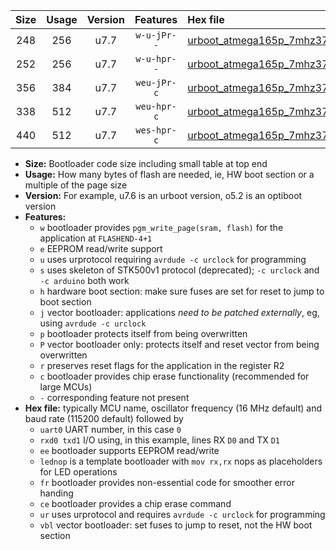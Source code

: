 |Size|Usage|Version|Features|Hex file|
|:-:|:-:|:-:|:-:|:--|
|248|256|u7.7|`w-u-jPr--`|[urboot_atmega165p_7mhz3728_460800bps_uart0_rxe0_txe1_lednop_ur_vbl.hex](https://raw.githubusercontent.com/stefanrueger/urboot.hex/main/mcus/atmega165p/fcpu_7mhz3728/460800_bps/urboot_atmega165p_7mhz3728_460800bps_uart0_rxe0_txe1_lednop_ur_vbl.hex)|
|252|256|u7.7|`w-u-hpr--`|[urboot_atmega165p_7mhz3728_460800bps_uart0_rxe0_txe1_lednop_fr_ur.hex](https://raw.githubusercontent.com/stefanrueger/urboot.hex/main/mcus/atmega165p/fcpu_7mhz3728/460800_bps/urboot_atmega165p_7mhz3728_460800bps_uart0_rxe0_txe1_lednop_fr_ur.hex)|
|356|384|u7.7|`weu-jPr-c`|[urboot_atmega165p_7mhz3728_460800bps_uart0_rxe0_txe1_ee_lednop_fr_ce_ur_vbl.hex](https://raw.githubusercontent.com/stefanrueger/urboot.hex/main/mcus/atmega165p/fcpu_7mhz3728/460800_bps/urboot_atmega165p_7mhz3728_460800bps_uart0_rxe0_txe1_ee_lednop_fr_ce_ur_vbl.hex)|
|338|512|u7.7|`weu-hpr-c`|[urboot_atmega165p_7mhz3728_460800bps_uart0_rxe0_txe1_ee_lednop_fr_ce_ur.hex](https://raw.githubusercontent.com/stefanrueger/urboot.hex/main/mcus/atmega165p/fcpu_7mhz3728/460800_bps/urboot_atmega165p_7mhz3728_460800bps_uart0_rxe0_txe1_ee_lednop_fr_ce_ur.hex)|
|440|512|u7.7|`wes-hpr-c`|[urboot_atmega165p_7mhz3728_460800bps_uart0_rxe0_txe1_ee_lednop_fr_ce.hex](https://raw.githubusercontent.com/stefanrueger/urboot.hex/main/mcus/atmega165p/fcpu_7mhz3728/460800_bps/urboot_atmega165p_7mhz3728_460800bps_uart0_rxe0_txe1_ee_lednop_fr_ce.hex)|

- **Size:** Bootloader code size including small table at top end
- **Usage:** How many bytes of flash are needed, ie, HW boot section or a multiple of the page size
- **Version:** For example, u7.6 is an urboot version, o5.2 is an optiboot version
- **Features:**
  + `w` bootloader provides `pgm_write_page(sram, flash)` for the application at `FLASHEND-4+1`
  + `e` EEPROM read/write support
  + `u` uses urprotocol requiring `avrdude -c urclock` for programming
  + `s` uses skeleton of STK500v1 protocol (deprecated); `-c urclock` and `-c arduino` both work
  + `h` hardware boot section: make sure fuses are set for reset to jump to boot section
  + `j` vector bootloader: applications *need to be patched externally*, eg, using `avrdude -c urclock`
  + `p` bootloader protects itself from being overwritten
  + `P` vector bootloader only: protects itself and reset vector from being overwritten
  + `r` preserves reset flags for the application in the register R2
  + `c` bootloader provides chip erase functionality (recommended for large MCUs)
  + `-` corresponding feature not present
- **Hex file:** typically MCU name, oscillator frequency (16 MHz default) and baud rate (115200 default) followed by
  + `uart0` UART number, in this case `0`
  + `rxd0 txd1` I/O using, in this example, lines RX `D0` and TX `D1`
  + `ee` bootloader supports EEPROM read/write
  + `lednop` is a template bootloader with `mov rx,rx` nops as placeholders for LED operations
  + `fr` bootloader provides non-essential code for smoother error handing
  + `ce` bootloader provides a chip erase command
  + `ur` uses urprotocol and requires `avrdude -c urclock` for programming
  + `vbl` vector bootloader: set fuses to jump to reset, not the HW boot section
